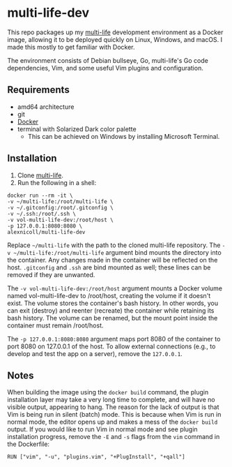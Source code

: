 # multi-life-dev
This repo packages up my [multi-life](https://github.com/alex-nicoll/multi-life) development environment as a Docker image, allowing it to be deployed quickly on Linux, Windows, and macOS. I made this mostly to get familiar with Docker.

The environment consists of Debian bullseye, Go, multi-life's Go code dependencies, Vim, and some useful Vim plugins and configuration.

## Requirements

- amd64 architecture
- git
- [Docker](https://docs.docker.com/get-docker/)
- terminal with Solarized Dark color palette
  - This can be achieved on Windows by installing Microsoft Terminal.

## Installation

1. Clone [multi-life](https://github.com/alex-nicoll/multi-life).
2. Run the following in a shell:
```
docker run --rm -it \
-v ~/multi-life:/root/multi-life \
-v ~/.gitconfig:/root/.gitconfig \
-v ~/.ssh:/root/.ssh \
-v vol-multi-life-dev:/root/host \
-p 127.0.0.1:8080:8080 \
alexnicoll/multi-life-dev
```

Replace `~/multi-life` with the path to the cloned multi-life repository. The `-v ~/multi-life:/root/multi-life` argument bind mounts the directory into the container. Any changes made in the container will be reflected on the host. `.gitconfig` and `.ssh` are bind mounted as well; these lines can be removed if they are unwanted.

The `-v vol-multi-life-dev:/root/host` argument mounts a Docker volume named vol-multi-life-dev to /root/host, creating the volume if it doesn't exist. The volume stores the container's bash history. In other words, you can exit (destroy) and reenter (recreate) the container while retaining its bash history. The volume can be renamed, but the mount point inside the container must remain /root/host.

The `-p 127.0.0.1:8080:8080` argument maps port 8080 of the container to port 8080 on 127.0.0.1 of the host. To allow external connections (e.g., to develop and test the app on a server), remove the `127.0.0.1`.

## Notes

When building the image using the `docker build` command, the plugin installation layer may take a very long time to complete, and will have no visible output, appearing to hang. The reason for the lack of output is that Vim is being run in silent (batch) mode. This is because when Vim is run in normal mode, the editor opens up and makes a mess of the `docker build` output. If you would like to run Vim in normal mode and see plugin installation progress, remove the `-E` and `-s` flags from the `vim` command in the Dockerfile:
```
RUN ["vim", "-u", "plugins.vim", "+PlugInstall", "+qall"]
```
